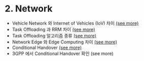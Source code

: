 # 2. Network



- Vehicle Network 와 Internet of Vehicles (IoV) 차이 [(see more)](2-1-vehicle.md)
- Task Offloading 과 RRM 차이 [(see more)](2-2-offrrm.md)
- Task Offloading 알고리즘 종류 [(see more)](2-3-offalgo.md)
- Network Edge 와 Edge Computing 차이 [(see more)](2-4-edge.md)
- Conditional Handover [(see more)](2-5-cho.md)
- 3GPP 에서 Conditional Handover 확인 (see more)